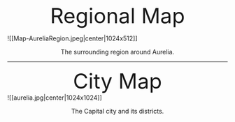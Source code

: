  <font size="15"><center>Regional Map</center></font>

![[Map-AureliaRegion.jpeg|center|1024x512]]

<div align=center>
The surrounding region around Aurelia.
</div>

------------------------------------
 <font size="15"><center>City Map</center></font>
![[aurelia.jpg|center|1024x1024]]

<center>The Capital city and its districts.</center>
